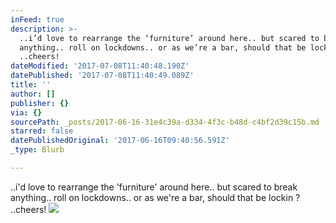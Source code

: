 ```yaml
---
inFeed: true
description: >-
  ..i’d love to rearrange the ‘furniture’ around here.. but scared to break
  anything.. roll on lockdowns.. or as we’re a bar, should that be lockin ?
  ..cheers!
dateModified: '2017-07-08T11:40:48.190Z'
datePublished: '2017-07-08T11:40:49.089Z'
title: ''
author: []
publisher: {}
via: {}
sourcePath: _posts/2017-06-16-31e4c39a-d334-4f3c-b48d-c4bf2d39c15b.md
starred: false
datePublishedOriginal: '2017-06-16T09:40:56.591Z'
_type: Blurb

---
```

..i'd love to rearrange the 'furniture' around here.. but scared to break anything.. roll on lockdowns.. or as we're a bar, should that be lockin ? ..cheers!
![](https://the-grid-user-content.s3-us-west-2.amazonaws.com/2d3f98b1-a73d-4819-96c3-f962b1808e0e.jpg)
